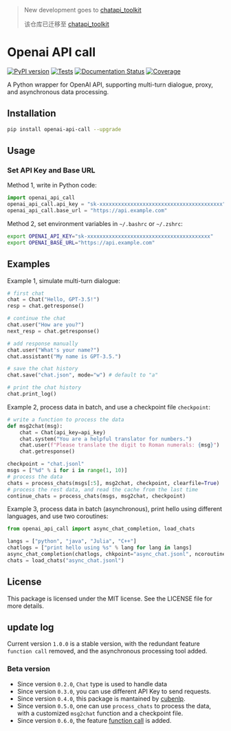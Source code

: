 > New development goes to [chatapi_toolkit](https://github.com/cubenlp/chatapi_toolkit)
> 
> 该仓库已迁移至 [chatapi_toolkit](https://github.com/cubenlp/chatapi_toolkit)

# Openai API call
[![PyPI version](https://img.shields.io/pypi/v/openai_api_call.svg)](https://pypi.python.org/pypi/openai_api_call)
[![Tests](https://github.com/cubenlp/openai_api_call/actions/workflows/test.yml/badge.svg)](https://github.com/cubenlp/openai_api_call/actions/workflows/test.yml/)
[![Documentation Status](https://img.shields.io/badge/docs-github_pages-blue.svg)](https://apicall.wzhecnu.cn)
[![Coverage](https://codecov.io/gh/cubenlp/openai_api_call/branch/master/graph/badge.svg)](https://codecov.io/gh/cubenlp/openai_api_call.jl)

<!-- 
[![Updates](https://pyup.io/repos/github/cubenlp/openai_api_call/shield.svg)](https://pyup.io/repos/github/cubenlp/openai_api_call/) 
-->

A Python wrapper for OpenAI API, supporting multi-turn dialogue, proxy, and asynchronous data processing.

## Installation

```bash
pip install openai-api-call --upgrade
```

## Usage

### Set API Key and Base URL

Method 1, write in Python code:

```python
import openai_api_call
openai_api_call.api_key = "sk-xxxxxxxxxxxxxxxxxxxxxxxxxxxxxxxxxxxxxxxx"
openai_api_call.base_url = "https://api.example.com"
```

Method 2, set environment variables in `~/.bashrc` or `~/.zshrc`:

```bash
export OPENAI_API_KEY="sk-xxxxxxxxxxxxxxxxxxxxxxxxxxxxxxxxxxxxxxxx"
export OPENAI_BASE_URL="https://api.example.com"
```

## Examples

Example 1, simulate multi-turn dialogue:

```python
# first chat
chat = Chat("Hello, GPT-3.5!")
resp = chat.getresponse()

# continue the chat
chat.user("How are you?")
next_resp = chat.getresponse()

# add response manually
chat.user("What's your name?")
chat.assistant("My name is GPT-3.5.")

# save the chat history
chat.save("chat.json", mode="w") # default to "a"

# print the chat history
chat.print_log()
```

Example 2, process data in batch, and use a checkpoint file `checkpoint`:

```python
# write a function to process the data
def msg2chat(msg):
    chat = Chat(api_key=api_key)
    chat.system("You are a helpful translator for numbers.")
    chat.user(f"Please translate the digit to Roman numerals: {msg}")
    chat.getresponse()

checkpoint = "chat.jsonl"
msgs = ["%d" % i for i in range(1, 10)]
# process the data
chats = process_chats(msgs[:5], msg2chat, checkpoint, clearfile=True)
# process the rest data, and read the cache from the last time
continue_chats = process_chats(msgs, msg2chat, checkpoint)
```

Example 3, process data in batch (asynchronous), print hello using different languages, and use two coroutines:

```python
from openai_api_call import async_chat_completion, load_chats

langs = ["python", "java", "Julia", "C++"]
chatlogs = ["print hello using %s" % lang for lang in langs]
async_chat_completion(chatlogs, chkpoint="async_chat.jsonl", ncoroutines=2)
chats = load_chats("async_chat.jsonl")
```

## License

This package is licensed under the MIT license. See the LICENSE file for more details.

## update log

Current version `1.0.0` is a stable version, with the redundant feature `function call` removed, and the asynchronous processing tool added.

### Beta version
- Since version `0.2.0`, `Chat` type is used to handle data
- Since version `0.3.0`, you can use different API Key to send requests.
- Since version `0.4.0`, this package is mantained by [cubenlp](https://github.com/cubenlp).
- Since version `0.5.0`, one can use `process_chats` to process the data, with a customized `msg2chat` function and a checkpoint file.
- Since version `0.6.0`, the feature [function call](https://platform.openai.com/docs/guides/gpt/function-calling) is added.